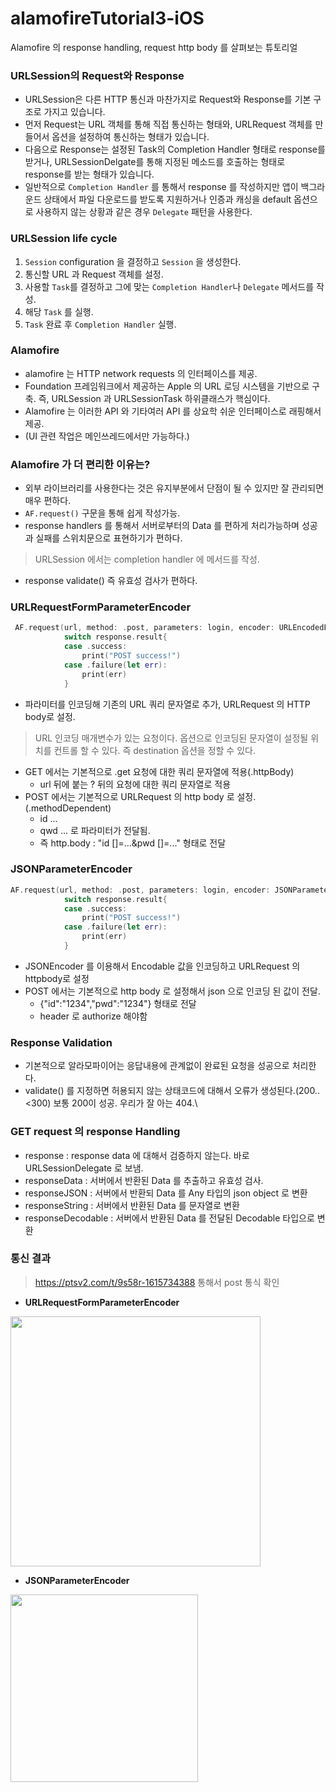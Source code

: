 # alamofireTutorial3-iOS
Alamofire 의 response handling, request http body 를 살펴보는 튜토리얼

### URLSession의 Request와 Response
- URLSession은 다른 HTTP 통신과 마찬가지로 Request와 Response를 기본 구조로 가지고 있습니다.
- 먼저 Request는 URL 객체를 통해 직접 통신하는 형태와, URLRequest 객체를 만들어서 옵션을 설정하여 통신하는 형태가 있습니다.
- 다음으로 Response는 설정된 Task의 Completion Handler 형태로 response를 받거나, URLSessionDelgate를 통해 지정된 메소드를 호출하는 형태로 response를 받는 형태가 있습니다.
 - 일반적으로 `Completion Handler` 를 통해서 response 를 작성하지만 앱이 백그라운드 상태에서 파일 다운로드를 받도록 지원하거나 인증과 캐싱을 default 옵션으로 사용하지 않는 상황과 같은 경우 `Delegate` 패턴을 사용한다.

### URLSession life cycle
1. `Session` configuration 을 결정하고 `Session` 을 생성한다.
2. 통신할 URL 과 Request 객체를 설정.
3. 사용할 `Task`를 결정하고 그에 맞는 `Completion Handler`나 `Delegate` 메서드를 작성.
4. 해당 `Task` 를 실행.
5. `Task` 완료 후 `Completion Handler` 실행.

### Alamofire
- alamofire 는 HTTP network requests 의 인터페이스를 제공.
- Foundation 프레임워크에서 제공하는 Apple 의 URL 로딩 시스템을 기반으로 구축. 즉, URLSession 과 URLSessionTask 하위클래스가 핵심이다.
- Alamofire 는 이러한 API 와 기타여러 API 를 상요학 쉬운 인터페이스로 래핑해서 제공.
- (UI 관련 작업은 메인쓰레드에서만 가능하다.)

### Alamofire 가 더 편리한 이유는?
- 외부 라이브러리를 사용한다는 것은 유지부분에서 단점이 될 수 있지만 잘 관리되면 매우 편하다.
- `AF.request()` 구문을 통해 쉽게 작성가능.
- response handlers 를 통해서 서버로부터의 Data 를 편하게 처리가능하며 성공과 실패를 스위치문으로 표현하기가 편하다.
> URLSession 에서는 completion handler 에 메서드를 작성.
- response validate() 즉 유효성 검사가 편하다.

### URLRequestFormParameterEncoder
```swift
 AF.request(url, method: .post, parameters: login, encoder: URLEncodedFormParameterEncoder.default).response { response in
            switch response.result{
            case .success:
                print("POST success!")
            case .failure(let err):
                print(err)
            }
```
- 파라미터를 인코딩해 기존의 URL 쿼리 문자열로 추가, URLRequest 의 HTTP body로 설정.
> URL 인코딩 매개변수가 있는 요청이다.
> 옵션으로 인코딩된 문자열이 설정될 위치를 컨트롤 할 수 있다. 즉 destination 옵션을 정할 수 있다.
- GET 에서는 기본적으로 .get 요청에 대한 쿼리 문자열에 적용(.httpBody)
  - url 뒤에 붙는 ? 뒤의 요청에 대한 쿼리 문자열로 적용
- POST 에서는 기본적으로 URLRequest 의 http body 로 설정.(.methodDependent)
  - id ...
  - qwd ... 로 파라미터가 전달됨.
  - 즉 http.body : "id []=...&pwd []=..." 형태로 전달

### JSONParameterEncoder
```swift
AF.request(url, method: .post, parameters: login, encoder: JSONParameterEncoder.default).response { response in
            switch response.result{
            case .success:
                print("POST success!")
            case .failure(let err):
                print(err)
            }
```
- JSONEncoder 를 이용해서 Encodable 값을 인코딩하고 URLRequest 의 httpbody로 설정
- POST 에서는 기본적으로 http body 로 설정해서 json 으로 인코딩 된 값이 전달.
  - {"id":"1234","pwd":"1234"} 형태로 전달
  - header 로 authorize 해야함

### Response Validation
- 기본적으로 알라모파이어는 응답내용에 관계없이 완료된 요청을 성공으로 처리한다.
- validate() 를 지정하면 허용되지 않는 상태코드에 대해서 오류가 생성된다.(200..<300) 보통 200이 성공. 우리가 잘 아는 404.\
        
### GET request 의 response Handling
- response : response data 에 대해서 검증하지 않는다. 바로 URLSessionDelegate 로 보냄.
- responseData : 서버에서 반환된 Data 를 추출하고 유효성 검사.
- responseJSON : 서버에서 반환되 Data 를 Any 타입의 json object 로 변환
- responseString : 서버에서 반환된 Data 를 문자열로 변환
- responseDecodable : 서버에서 반환된 Data 를 전달된 Decodable 타입으로 변환

### 통신 결과
> https://ptsv2.com/t/9s58r-1615734388 통해서 post 통식 확인
- **URLRequestFormParameterEncoder**

<img src = "https://user-images.githubusercontent.com/69136340/111075692-946a9400-852c-11eb-9b04-8d84f11b5ddf.png" width="400">

- **JSONParameterEncoder**

<img src = "https://user-images.githubusercontent.com/69136340/111075690-916fa380-852c-11eb-9108-9092fa398b6e.png" width="300">
